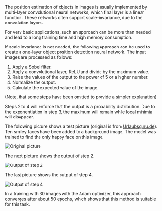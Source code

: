 The position estimation of objects in images is usually implemented by multi-layer convolutional neural networks, which final layer is a linear function. These networks often support scale-invariance, due to the convolution layers.

For very basic applications, such an approach can be more than needed and lead to a long training time and high memory consumption.

If scale invariance is not needed, the following approach can be used to create a one-layer object position detection neural network. The input images are processed as follows:

1. Apply a Sobel filter.
2. Apply a convolutional layer, ReLU and divide by the maximum value.
3. Raise the values of the output to the power of 5 or a higher number.
4. Normalize the output.
5. Calculate the expected value of the image.

(Note, that some steps have been omitted to provide a simpler explanation)

Steps 2 to 4 will enforce that the output is a probability distribution. Due to the exponentiation in step 3, the maximum will remain while local minimia will disappear.

The following picture shows a test picture (original is from [Urlaubsguru.de](https://www.urlaubsguru.de/urlaubsziele/new-york/)). Ten smiley faces have been added to a background image. The model was trained to find the only happy face on this image.

![Original picture](assets/img/blog/20250102-detected-0.png)

The next picture shows the output of step 2.

![Output of step 2](assets/img/blog/20250102-filtered-0.png)

The last picture shows the output of step 4.

![Output of step 4](assets/img/blog/20250102-prob-0.png)

In a training with 30 images with the Adam optimizer, this approach converges after about 50 epochs, which shows that this method is suitable for this task. 
